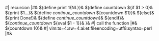#| recursion |#&
${define print $1${NL}}&
${define countdown
${if $1 > 0}&
${print $1...}&
${define _continue_countdown_ ${countdown $1}}&
${else}&
${print Done!}&
${define _continue_countdown_}&
${endif}&
${_continue_countdown_ ${eval $1 - 1}}&
}&
#| call the function |#&
${countdown 10}&
#|
vim:ts=4:sw=4:ai:et:fileencoding=utf8:syntax=perl
|#&
